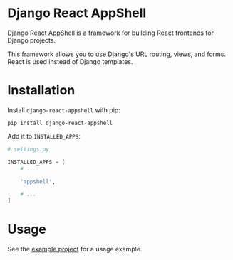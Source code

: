 # Django React AppShell

Django React AppShell is a framework for building React frontends for Django projects.

This framework allows you to use Django's URL routing, views, and forms. React is used instead of Django templates.

# Installation

Install ``django-react-appshell`` with pip:

    pip install django-react-appshell


Add it to ``INSTALLED_APPS``:

```python
# settings.py

INSTALLED_APPS = [
    # ...

    'appshell',

    # ...
]

```

# Usage

See the [example project](https://github.com/kaedroho/django-react-appshell/tree/main/example) for a usage example.
